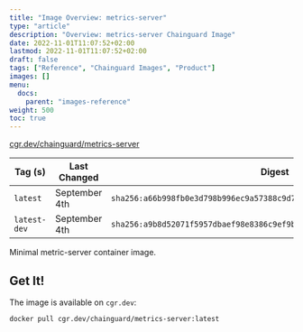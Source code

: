 ```yaml
---
title: "Image Overview: metrics-server"
type: "article"
description: "Overview: metrics-server Chainguard Image"
date: 2022-11-01T11:07:52+02:00
lastmod: 2022-11-01T11:07:52+02:00
draft: false
tags: ["Reference", "Chainguard Images", "Product"]
images: []
menu:
  docs:
    parent: "images-reference"
weight: 500
toc: true
---
```


[cgr.dev/chainguard/metrics-server](https://github.com/chainguard-images/images/tree/main/images/metrics-server)

| Tag (s)       | Last Changed  | Digest                                                                    |
|---------------|---------------|---------------------------------------------------------------------------|
|  `latest`     | September 4th | `sha256:a66b998fb0e3d798b996ec9a57388c9d71adb0f349ec209e66ee1e44e861e470` |
|  `latest-dev` | September 4th | `sha256:a9b8d52071f5957dbaef98e8386c9ef9be31e181036ff6a294d3ba49463b66e3` |



Minimal metric-server container image.

## Get It!

The image is available on `cgr.dev`:

```
docker pull cgr.dev/chainguard/metrics-server:latest
```

